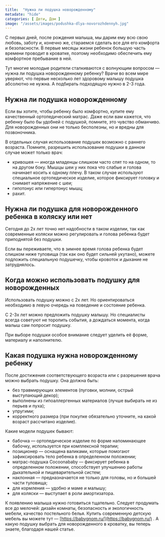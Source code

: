 ```yaml
---
title:  "Нужна ли подушка новорожденному"
metadate: "hide"
categories: [ Дети, Дом ]
image: "/assets/images/podushka-dlya-novorozhdennyh.jpg"
---
```


С первых дней, после рождения малыша, мы дарим ему всю свою любовь, заботу и, конечно же, стараемся сделать все для его комфорта и безопасности. В первые месяцы жизни ребенок большую часть времени проводит в кроватке, поэтому необходимо обеспечить ему комфортное пребывание в ней.

Тут многие молодые родители сталкиваются с волнующим вопросом — нужна ли подушка новорожденному ребенку? Врачи во всем мире уверяют, что первые несколько лет здоровому малышу подушка абсолютно не нужна. А подбирать подходящую нужно в 2-3 года.

## Нужна ли подушка новорожденному

Если вы хотите, чтобы ребенку было комфортно, купите ему качественный ортопедический матрас. Даже если вам кажется, что ребенку было бы удобней с подушкой, помните, это чувство обманчиво. Для новорожденных они не только бесполезны, но и вредны для позвоночника.

В отдельных случая использование подушек возможно с раннего возраста. Помните, разрешить использование подушки в данном случае может только врач:

* кривошея — иногда младенцы слишком часто спят то на одном, то на другом боку. Мышцы шеи у них пока что слабые и голова начинает косить к одному плечу. В таком случае используют специальное ортопедическое изделие, которое фиксирует головку и снимает напряжение с шеи;
* гипотонус или гипертонус мышц;
* рахит.

## Нужна ли подушка для новорожденного ребенка в коляску или нет

Сегодня до 2х лет точно нет надобности в таком изделии, так как современные коляски можно регулировать и голова ребенка будет приподнятой без подушки.

Если вы переживаете, что в зимнее время голова ребенка будет слишком ниже туловища (так как оно будет сильней укутано), можете подложить специальную подушечку, чтобы кровоток и дыхание не затруднялось.

## Когда можно использовать подушку для новорожденных

Использовать подушку можно с 2х лет. Но ориентироваться необходимо в левую очередь на поведение и состояние ребенка.

С 2-3х лет можно предложить подушку малышу. Но специалисты всегда советуют не торопить события, а дождаться момента, когда малыш сам попросит подушку.

При выборе подушки особое внимание следует уделить её форме, материалу и наполнителю.

## Какая подушка нужна новорожденному ребенку

После достижения соответствующего возраста или с разрешения врача можно выбрать подушку. Она должна быть:
* без травмирующих элементов (пуговки, молнии, острый выступающий декор);
* выполнены из гипоаллергенных материалов (лучше выбирать не из перьев и пуха);
* упругими;
* корректного размера (при покупке обязательно уточните, на какой возраст рассчитано изделие).

Какие модели подушек бывают:

* бабочка — ортопедическое изделие по форме напоминающее бабочку, используется при комплексной терапии;
* позиционер — оснащена валиками, которые помогают зафиксировать тело ребенка в определенном положении;
* матрас-подушка Cocoonababy — фиксирует ребенка в определенном положении, способствует улучшению работы дыхательной и пищеварительной систем;
* наклонная — предназначается не только для головы, но и большей части туловища;
* для кормления — удобно и маме и малышу;
* для коляски — выступает в роли амортизатора.

К появлению малыша нужно готовиться тщательно. Следует продумать все до мелочей: дизайн комнаты, безопасность и экологичность мебели, качество постельного белья. Купить современную детскую мебель вы можете тут — [https://babygnom.ru/](https://babygnom.ru/) . А какую подушку выбрать для новорожденного в кроватку, вы теперь знаете, благодаря нашей статье.


